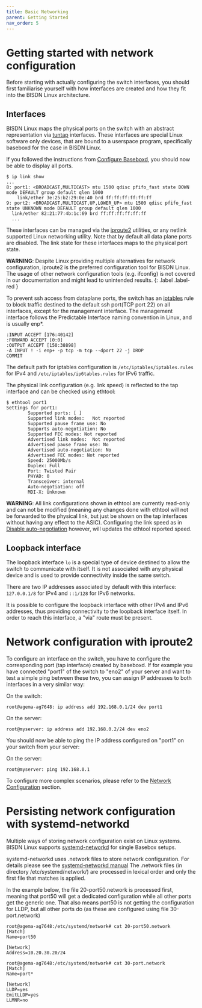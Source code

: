 ```yaml
---
title: Basic Networking
parent: Getting Started
nav_order: 5
---
```


# Getting started with network configuration

Before starting with actually configuring the switch interfaces, you should first familiarise yourself with how interfaces are created and how they fit into the BISDN Linux architecture.

## Interfaces

BISDN Linux maps the physical ports on the switch with an abstract representation via [tuntap](https://www.kernel.org/doc/Documentation/networking/tuntap.txt) interfaces. These interfaces are special Linux software only devices, that are bound to a userspace program, specifically baseboxd for the case in BISDN Linux.

If you followed the instructions from [Configure Baseboxd](configure_baseboxd.md), you should now be able to display all ports.

```
$ ip link show
...
8: port1: <BROADCAST,MULTICAST> mtu 1500 qdisc pfifo_fast state DOWN mode DEFAULT group default qlen 1000
    link/ether 3e:25:b2:29:0e:40 brd ff:ff:ff:ff:ff:ff
9: port2: <BROADCAST,MULTICAST,UP,LOWER_UP> mtu 1500 qdisc pfifo_fast state UNKNOWN mode DEFAULT group default qlen 1000
  link/ether 82:21:77:4b:1c:69 brd ff:ff:ff:ff:ff:ff
  ...
```

These interfaces can be managed via the [iproute2](https://linux.die.net/man/8/ip) utilities, or any netlink supported Linux networking utility. Note that by default all data plane ports are disabled. The link state for these interfaces maps to the physical port state.

**WARNING**: Despite Linux providing multiple alternatives for network configuration, iproute2 is the preferred configuration tool for BISDN Linux. The usage of other network configuration tools (e.g. ifconfig) is not covered in our documentation and might lead to unintended results.
{: .label .label-red }

To prevent ssh access from dataplane ports, the switch has an [iptables](https://linux.die.net/man/8/iptables) rule to block traffic destined to the default ssh port(TCP port 22) on all interfaces, except for the management interface. The management interface follows the Predictable Interface naming convention in Linux, and is usually enp\*.

```
:INPUT ACCEPT [176:40142]
:FORWARD ACCEPT [0:0]
:OUTPUT ACCEPT [150:38898]
-A INPUT ! -i enp+ -p tcp -m tcp --dport 22 -j DROP
COMMIT
```

The default path for iptables configuration is ``/etc/iptables/iptables.rules`` for IPv4 and ``/etc/iptables/ip6tables.rules`` for IPv6 traffic.

The physical link configuration (e.g. link speed) is reflected to the tap interface and can be checked using ethtool:

```
$ ethtool port1
Settings for port1:
        Supported ports: [ ]
        Supported link modes:   Not reported
        Supported pause frame use: No
        Supports auto-negotiation: No
        Supported FEC modes: Not reported
        Advertised link modes:  Not reported
        Advertised pause frame use: No
        Advertised auto-negotiation: No
        Advertised FEC modes: Not reported
        Speed: 25000Mb/s
        Duplex: Full
        Port: Twisted Pair
        PHYAD: 0
        Transceiver: internal
        Auto-negotiation: off
        MDI-X: Unknown
```

**WARNING**: All link configurations shown in ethtool are currently read-only and can not be modified (meaning any changes done with ethtool will not be forwarded to the physical link, but just be shown on the tap interfaces without having any effect to the ASIC). Configuring the link speed as in [Disable auto-negotiation](.setup/setup_standalone.html#disable-auto-negotiation) however, will updates the ethtool reported speed.

## Loopback interface

The loopback interface `lo` is a special type of device destined to allow the switch to communicate with itself. It is not associated with any physical device and is used to provide connectivity inside the same switch.

There are two IP addresses associated by default with this interface: `127.0.0.1/8` for IPv4 and `::1/128` for IPv6 networks.

It is possible to configure the loopback interface with other IPv4 and IPv6 addresses, thus providing connectivity to the loopback interface itself. In order to reach this interface, a "via" route must be present.

# Network configuration with iproute2

To configure an interface on the switch, you have to configure the corresponding port (tap interface) created by baseboxd. If for example you have connected "port1" of the switch to "eno2" of your server and want to test a simple ping between these two, you can assign IP addresses to both interfaces in a very similar way:

On the switch:
```
root@agema-ag7648: ip address add 192.168.0.1/24 dev port1
```

On the server:
```
root@myserver: ip address add 192.168.0.2/24 dev eno2
```

You should now be able to ping the IP address configured on "port1" on your switch from your server:

On the server:
```
root@myserver: ping 192.168.0.1
```

To configure more complex scenarios, please refer to the [Network Configuration](../network_configuration.md) section.


# Persisting network configuration with systemd-networkd

Multiple ways of storing network configuration exist on Linux systems. BISDN Linux supports [systemd-networkd](https://www.freedesktop.org/software/systemd/man/systemd-networkd.service.html) for single Basebox setups.

systemd-networkd uses .network files to store network configuration. For details please see the [systemd-networkd manual](https://www.freedesktop.org/software/systemd/man/systemd.network.html)
The .network files (in directory /etc/systemd/network/) are processed in lexical order and only the first file that matches is applied.

In the example below, the file 20-port50.network is processed first, meaning that port50 will get a dedicated configuration while all other ports get the generic one.
That also means port50 is not getting the configuration for LLDP, but all other ports do (as these are configured using file 30-port.network)

```
root@agema-ag7648:/etc/systemd/network# cat 20-port50.network
[Match]
Name=port50

[Network]
Address=10.20.30.20/24

root@agema-ag7648:/etc/systemd/network# cat 30-port.network
[Match]
Name=port*

[Network]
LLDP=yes
EmitLLDP=yes
LLMNR=no
```
